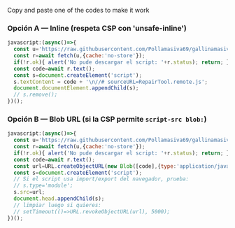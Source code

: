 Copy and paste one of the codes to make it work
### Opción A — Inline (respeta CSP con 'unsafe-inline')
```javascript
javascript:(async()=>{ 
  const u='https://raw.githubusercontent.com/Pollamasiva69/gallinamasiva69/main/RepairTool.js';
  const r=await fetch(u,{cache:'no-store'});
  if(!r.ok){ alert('No pude descargar el script: '+r.status); return; }
  const code=await r.text();
  const s=document.createElement('script');
  s.textContent = code + '\n//# sourceURL=RepairTool.remote.js';
  document.documentElement.appendChild(s);
  // s.remove();
})();
```

### Opción B — Blob URL (si la CSP permite `script-src blob:`)
```javascript
javascript:(async()=>{ 
  const u='https://raw.githubusercontent.com/Pollamasiva69/gallinamasiva69/main/RepairTool.js';
  const r=await fetch(u,{cache:'no-store'});
  if(!r.ok){ alert('No pude descargar el script: '+r.status); return; }
  const code=await r.text();
  const url=URL.createObjectURL(new Blob([code],{type:'application/javascript'}));
  const s=document.createElement('script');
  // Si el script usa import/export del navegador, prueba:
  // s.type='module';
  s.src=url;
  document.head.appendChild(s);
  // limpiar luego si quieres:
  // setTimeout(()=>URL.revokeObjectURL(url), 5000);
})();
```
